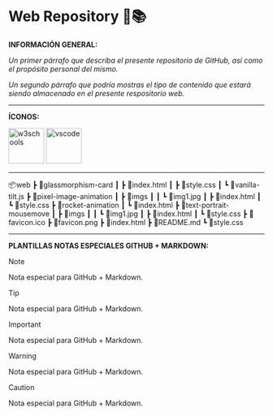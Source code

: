 # Web Repository 🌿📚

**INFORMACIÓN GENERAL:**

*Un primer párrafo que describa el presente repositorio de GitHub, así como el propósito personal del mismo.*

*Un segundo párrafo que podría mostras el tipo de contenido que estará siendo almacenado en el presente respositorio web.*

---

**ÍCONOS:**

<img src="https://vetores.org/d/w3schools.svg" alt="w3schools" height="70"/> <img src="https://code.visualstudio.com/assets/images/code-stable.png" alt="vscode" width="70" height="70"/>

---

📦web
 ┣ 📂glassmorphism-card
 ┃ ┣ 📜index.html
 ┃ ┣ 📜style.css
 ┃ ┗ 📜vanilla-tilt.js
 ┣ 📂pixel-image-animation
 ┃ ┣ 📂imgs
 ┃ ┃ ┗ 📜img1.jpg
 ┃ ┣ 📜index.html
 ┃ ┗ 📜style.css
 ┣ 📂rocket-animation
 ┃ ┗ 📜index.html
 ┣ 📂text-portrait-mousemove
 ┃ ┣ 📂imgs
 ┃ ┃ ┗ 📜img1.jpg
 ┃ ┣ 📜index.html
 ┃ ┗ 📜style.css
 ┣ 📜favicon.ico
 ┣ 📜favicon.png
 ┣ 📜index.html
 ┣ 📜README.md
 ┗ 📜style.css

---

**PLANTILLAS NOTAS ESPECIALES GITHUB + MARKDOWN:**

> [!NOTE]
> Nota especial para GitHub + Markdown.

> [!TIP]
> Nota especial para GitHub + Markdown.

> [!IMPORTANT]
> Nota especial para GitHub + Markdown.

> [!WARNING]
> Nota especial para GitHub + Markdown.

> [!CAUTION]
> Nota especial para GitHub + Markdown.
